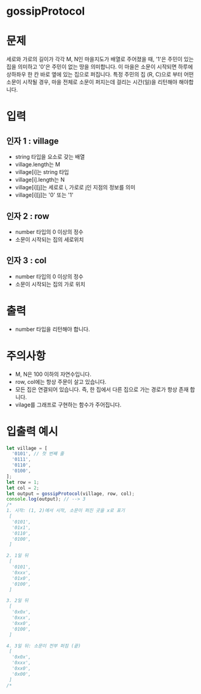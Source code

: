 gossipProtocol
===

# 문제
세로와 가로의 길이가 각각 M, N인 마을지도가 배열로 주어졌을 때, '1'은 주민이 있는 집을 의미하고 '0'은 주민이 없는 땅을 의미합니다. 이 마을은 소문이 시작되면 하루에 상하좌우 한 칸 바로 옆에 있는 집으로 퍼집니다. 특정 주민의 집 (R, C)으로 부터 어떤 소문이 시작될 경우, 마을 전체로 소문이 퍼지는데 걸리는 시간(일)을 리턴해야 해야합니다.

# 입력
## 인자 1 : village
* string 타입을 요소로 갖는 배열
* village.length는 M
* village[i]는 string 타입
* village[i].length는 N
* village[i][j]는 세로로 i, 가로로 j인 지점의 정보를 의미
* village[i][j]는 '0' 또는 '1'

## 인자 2 : row
* number 타입의 0 이상의 정수
* 소문이 시작되는 집의 세로위치

## 인자 3 : col
* number 타입의 0 이상의 정수
* 소문이 시작되는 집의 가로 위치

# 출력
* number 타입을 리턴해야 합니다.

# 주의사항
* M, N은 100 이하의 자연수입니다.
* row, col에는 항상 주문이 살고 있습니다.
* 모든 집은 연결되어 있습니다. 즉, 한 집에서 다른 집으로 가는 경로가 항상 존재 합니다.
* vilage를 그래프로 구현하는 함수가 주어집니다.

# 입출력 예시
```javascript
let village = [
  '0101', // 첫 번째 줄
  '0111',
  '0110',
  '0100',
];
let row = 1;
let col = 2;
let output = gossipProtocol(village, row, col);
console.log(output); // --> 3
/*
1. 시작: (1, 2)에서 시작, 소문이 퍼진 곳을 x로 표기
 [
  '0101',
  '01x1',
  '0110',
  '0100',
 ]

2. 1일 뒤
 [
  '0101',
  '0xxx',
  '01x0',
  '0100',
 ]

3. 2일 뒤
 [
  '0x0x',
  '0xxx',
  '0xx0',
  '0100',
 ]

4. 3일 뒤: 소문이 전부 퍼짐 (끝)
 [
  '0x0x',
  '0xxx',
  '0xx0',
  '0x00',
 ]
/*
```